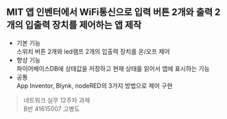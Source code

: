  ## MIT 앱 인벤터에서 WiFi통신으로 입력 버튼 2개와 출력 2개의 입출력 장치를 제어하는 앱 제작   
   
 * 기본 기능  
 스위치 버튼 2개와 led램프 2개의 입출력 장치를 온/오프 제어   
 * 향상 기능    
 파이어베이스DB에 상태값을 저장하고 현재 상태를 읽어서 앱에 표시하는 기능  
 * 공통  
 App Inventor, Blynk, nodeRED의 3가지 방법으로 제어 구현  
 >네트워크 실무 12주차 과제   
 >B반 41615007 고병도
